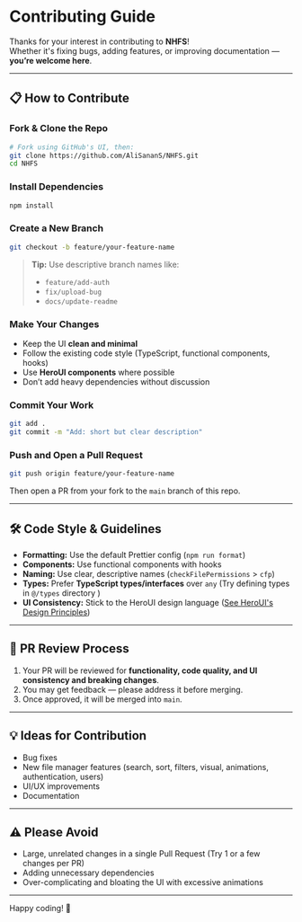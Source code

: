 # Contributing Guide

Thanks for your interest in contributing to **NHFS**!  
Whether it's fixing bugs, adding features, or improving documentation — **you’re welcome here**.

---

## 📋 How to Contribute

### Fork & Clone the Repo

```bash
# Fork using GitHub's UI, then:
git clone https://github.com/AliSananS/NHFS.git
cd NHFS
```

### Install Dependencies

```bash
npm install
```

### Create a New Branch

```bash
git checkout -b feature/your-feature-name
```

> **Tip:** Use descriptive branch names like:
>
> - `feature/add-auth`
> - `fix/upload-bug`
> - `docs/update-readme`

### Make Your Changes

- Keep the UI **clean and minimal**
- Follow the existing code style (TypeScript, functional components, hooks)
- Use **HeroUI components** where possible
- Don’t add heavy dependencies without discussion

### Commit Your Work

```bash
git add .
git commit -m "Add: short but clear description"
```

### Push and Open a Pull Request

```bash
git push origin feature/your-feature-name
```

Then open a PR from your fork to the `main` branch of this repo.

---

## 🛠 Code Style & Guidelines

- **Formatting:** Use the default Prettier config (`npm run format`)
- **Components:** Use functional components with hooks
- **Naming:** Use clear, descriptive names (`checkFilePermissions` > `cfp`)
- **Types:** Prefer **TypeScript types/interfaces** over `any` (Try defining types in `@/types` directory )
- **UI Consistency:** Stick to the HeroUI design language ([See HeroUI's Design Principles](https://www.heroui.com/docs/guide/design-principles))

---

## 🚦 PR Review Process

1. Your PR will be reviewed for **functionality, code quality, and UI consistency and breaking changes**.
2. You may get feedback — please address it before merging.
3. Once approved, it will be merged into `main`.

---

## 💡 Ideas for Contribution

- Bug fixes
- New file manager features (search, sort, filters, visual, animations, authentication, users)
- UI/UX improvements
- Documentation

---

## ⚠️ Please Avoid

- Large, unrelated changes in a single Pull Request (Try 1 or a few changes per PR)
- Adding unnecessary dependencies
- Over-complicating and bloating the UI with excessive animations

---

Happy coding! 🚀
